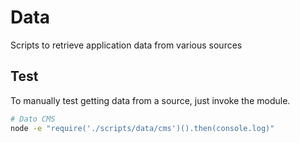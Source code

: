 # Data
Scripts to retrieve application data from various sources

## Test
To manually test getting data from a source, just invoke the module.

```sh
# Dato CMS
node -e "require('./scripts/data/cms')().then(console.log)"
```
